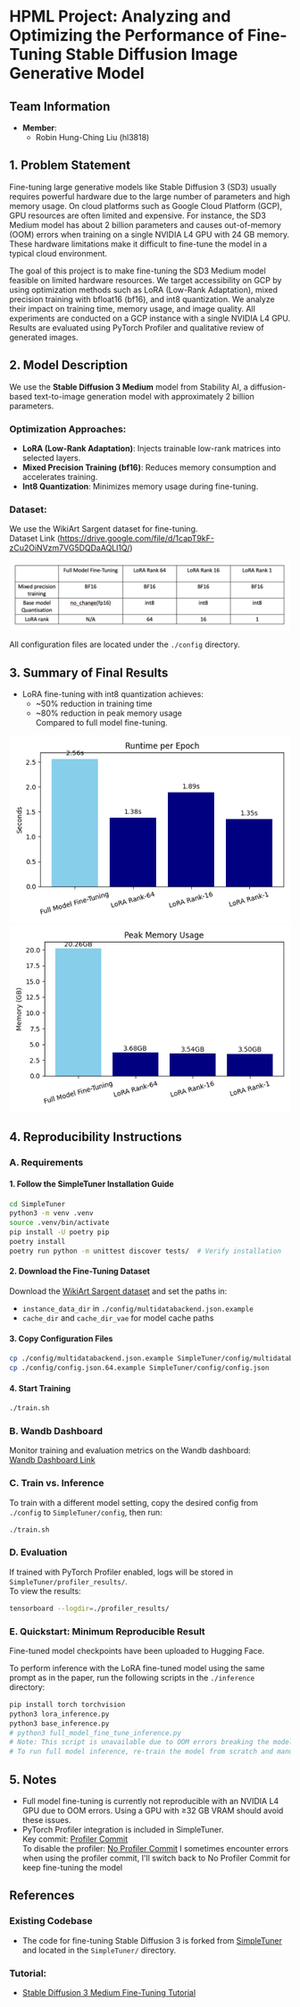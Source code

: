 # HPML Project: Analyzing and Optimizing the Performance of Fine-Tuning Stable Diffusion Image Generative Model

## Team Information
- **Member**:  
  - Robin Hung-Ching Liu (hl3818)

## 1. Problem Statement

Fine-tuning large generative models like Stable Diffusion 3 (SD3) usually requires powerful hardware due to the large number of parameters and high memory usage. On cloud platforms such as Google Cloud Platform (GCP), GPU resources are often limited and expensive. For instance, the SD3 Medium model has about 2 billion parameters and causes out-of-memory (OOM) errors when training on a single NVIDIA L4 GPU with 24 GB memory. These hardware limitations make it difficult to fine-tune the model in a typical cloud environment.

The goal of this project is to make fine-tuning the SD3 Medium model feasible on limited hardware resources. We target accessibility on GCP by using optimization methods such as LoRA (Low-Rank Adaptation), mixed precision training with bfloat16 (bf16), and int8 quantization. We analyze their impact on training time, memory usage, and image quality. All experiments are conducted on a GCP instance with a single NVIDIA L4 GPU. Results are evaluated using PyTorch Profiler and qualitative review of generated images.

## 2. Model Description

We use the **Stable Diffusion 3 Medium** model from Stability AI, a diffusion-based text-to-image generation model with approximately 2 billion parameters.

### Optimization Approaches:
- **LoRA (Low-Rank Adaptation)**: Injects trainable low-rank matrices into selected layers.
- **Mixed Precision Training (bf16)**: Reduces memory consumption and accelerates training.
- **Int8 Quantization**: Minimizes memory usage during fine-tuning.

### Dataset:
We use the WikiArt Sargent dataset for fine-tuning.  
Dataset Link (https://drive.google.com/file/d/1capT9kF-zCu2OiNVzm7VG5DQDaAQLl1Q/)

![Model Diagram](./figure/models.png)

All configuration files are located under the `./config` directory.

## 3. Summary of Final Results

- LoRA fine-tuning with int8 quantization achieves:
  - ~50% reduction in training time
  - ~80% reduction in peak memory usage  
  Compared to full model fine-tuning.

![Runtime per Epoch](./figure/runtime_per_epoch.png)  
![Peak Memory Usage](./figure/peak_memory_usage.png)

## 4. Reproducibility Instructions

### A. Requirements

#### 1. Follow the SimpleTuner Installation Guide

```bash
cd SimpleTuner
python3 -m venv .venv
source .venv/bin/activate
pip install -U poetry pip
poetry install
poetry run python -m unittest discover tests/  # Verify installation
```

#### 2. Download the Fine-Tuning Dataset

Download the [WikiArt Sargent dataset](https://drive.google.com/file/d/1capT9kF-zCu2OiNVzm7VG5DQDaAQLl1Q/) and set the paths in:

- `instance_data_dir` in `./config/multidatabackend.json.example`
- `cache_dir` and `cache_dir_vae` for model cache paths

#### 3. Copy Configuration Files

```bash
cp ./config/multidatabackend.json.example SimpleTuner/config/multidatabackend.json
cp ./config/config.json.64.example SimpleTuner/config/config.json
```

#### 4. Start Training

```bash
./train.sh
```

### B. Wandb Dashboard

Monitor training and evaluation metrics on the Wandb dashboard:  
[Wandb Dashboard Link](https://wandb.ai/hl3818-columbia-university/lora-training)

### C. Train vs. Inference

To train with a different model setting, copy the desired config from `./config` to `SimpleTuner/config`, then run:

```bash
./train.sh
```

### D. Evaluation

If trained with PyTorch Profiler enabled, logs will be stored in `SimpleTuner/profiler_results/`.  
To view the results:

```bash
tensorboard --logdir=./profiler_results/
```

### E. Quickstart: Minimum Reproducible Result

Fine-tuned model checkpoints have been uploaded to Hugging Face.

To perform inference with the LoRA fine-tuned model using the same prompt as in the paper, run the following scripts in the `./inference` directory:

```bash
pip install torch torchvision
python3 lora_inference.py
python3 base_inference.py
# python3 full_model_fine_tune_inference.py
# Note: This script is unavailable due to OOM errors breaking the model upload pipeline.
# To run full model inference, re-train the model from scratch and manually save the weights.
```

## 5. Notes

- Full model fine-tuning is currently not reproducible with an NVIDIA L4 GPU due to OOM errors. Using a GPU with ≥32 GB VRAM should avoid these issues.
- PyTorch Profiler integration is included in SimpleTuner.  
  Key commit: [Profiler Commit](https://github.com/hungchingliu/coms6998-HPML-final-project/commit/88d2f45a5c221f592f5bb9dedb5934a03fce691b)  
  To disable the profiler: [No Profiler Commit](https://github.com/hungchingliu/coms6998-HPML-final-project/commit/aaf4b5b896d010d29cae4e9c9fe0d3f13702ae82)
  I sometimes encounter errors when using the profiler commit, I'll switch back to No Profiler Commit for keep fine-tuning the model

## References
### Existing Codebase
- The code for fine-tuning Stable Diffusion 3 is forked from [SimpleTuner](https://github.com/bghira/SimpleTuner) and located in the `SimpleTuner/` directory.
### Tutorial:
- [Stable Diffusion 3 Medium Fine-Tuning Tutorial](https://stabilityai.notion.site/Stable-Diffusion-3-Medium-Fine-tuning-Tutorial-17f90df74bce4c62a295849f0dc8fb7e)